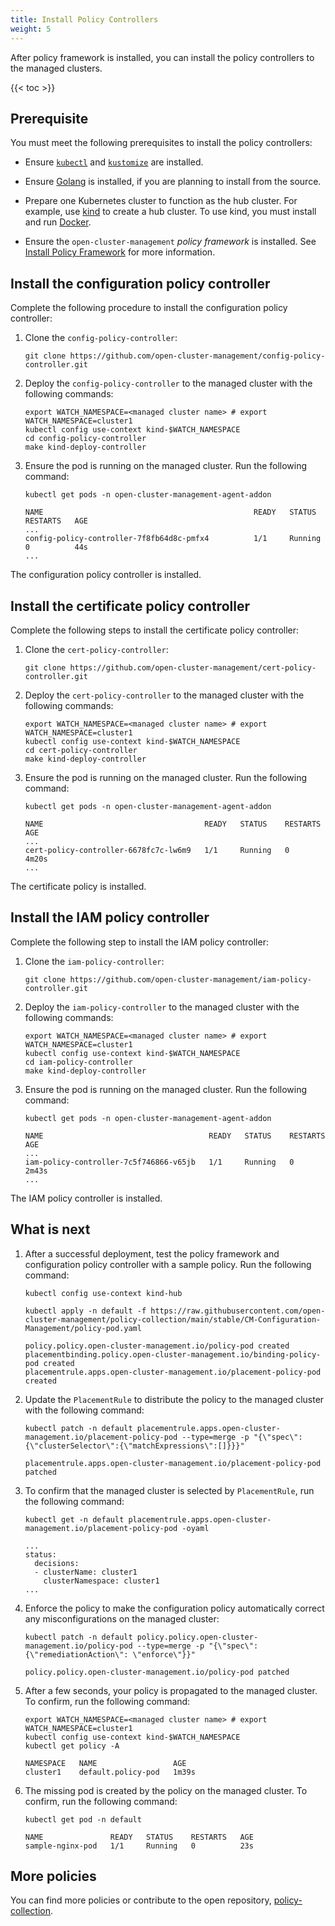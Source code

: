 ```yaml
---
title: Install Policy Controllers
weight: 5
---
```


After policy framework is installed, you can install the policy controllers to the managed clusters.

<!-- spellchecker-disable -->

{{< toc >}}

<!-- spellchecker-enable -->

## Prerequisite

You must meet the following prerequisites to install the policy controllers:

* Ensure [`kubectl`](https://kubernetes.io/docs/tasks/tools/install-kubectl) and [`kustomize`](https://kubernetes-sigs.github.io/kustomize/installation) are installed.

* Ensure [Golang](https://golang.org/doc/install) is installed, if you are planning to install from the source.

* Prepare one Kubernetes cluster to function as the hub cluster. For example, use [kind](https://kind.sigs.k8s.io/docs/user/quick-start) to create a hub cluster. To use kind, you must install and run [Docker](https://docs.docker.com/get-started).

* Ensure the `open-cluster-management` _policy framework_ is installed. See [Install Policy Framework](install-policy-framework.md) for more information.

## Install the configuration policy controller

Complete the following procedure to install the configuration policy controller:

1. Clone the `config-policy-controller`:

   ```Shell
   git clone https://github.com/open-cluster-management/config-policy-controller.git
   ```

2. Deploy the `config-policy-controller` to the managed cluster with the following commands: 

   ```Shell
   export WATCH_NAMESPACE=<managed cluster name> # export WATCH_NAMESPACE=cluster1
   kubectl config use-context kind-$WATCH_NAMESPACE
   cd config-policy-controller
   make kind-deploy-controller
   ```

3. Ensure the pod is running on the managed cluster. Run the following command:

   ```Shell
   kubectl get pods -n open-cluster-management-agent-addon

   NAME                                               READY   STATUS    RESTARTS   AGE
   ...
   config-policy-controller-7f8fb64d8c-pmfx4          1/1     Running   0          44s
   ...
   ```

The configuration policy controller is installed.

## Install the certificate policy controller

Complete the following steps to install the certificate policy controller:

1. Clone the `cert-policy-controller`:

   ```Shell
   git clone https://github.com/open-cluster-management/cert-policy-controller.git
   ```

2. Deploy the `cert-policy-controller` to the managed cluster with the following commands: 

   ```Shell
   export WATCH_NAMESPACE=<managed cluster name> # export WATCH_NAMESPACE=cluster1
   kubectl config use-context kind-$WATCH_NAMESPACE
   cd cert-policy-controller
   make kind-deploy-controller
   ```

3. Ensure the pod is running on the managed cluster. Run the following command:

   ```Shell
   kubectl get pods -n open-cluster-management-agent-addon

   NAME                                    READY   STATUS    RESTARTS   AGE
   ...
   cert-policy-controller-6678fc7c-lw6m9   1/1     Running   0          4m20s
   ...
   ```

The certificate policy is installed.

## Install the IAM policy controller

Complete the following step to install the IAM policy controller:

1. Clone the `iam-policy-controller`:

   ```Shell
   git clone https://github.com/open-cluster-management/iam-policy-controller.git
   ```

2. Deploy the `iam-policy-controller` to the managed cluster with the following commands: 

   ```Shell
   export WATCH_NAMESPACE=<managed cluster name> # export WATCH_NAMESPACE=cluster1
   kubectl config use-context kind-$WATCH_NAMESPACE
   cd iam-policy-controller
   make kind-deploy-controller
   ```

3. Ensure the pod is running on the managed cluster. Run the following command:

   ```Shell
   kubectl get pods -n open-cluster-management-agent-addon

   NAME                                     READY   STATUS    RESTARTS   AGE
   ...
   iam-policy-controller-7c5f746866-v65jb   1/1     Running   0          2m43s
   ...
   ```
   
The IAM policy controller is installed.

## What is next

1. After a successful deployment, test the policy framework and configuration policy controller with a sample policy. Run the following command:

   ```Shell
   kubectl config use-context kind-hub
   
   kubectl apply -n default -f https://raw.githubusercontent.com/open-cluster-management/policy-collection/main/stable/CM-Configuration- Management/policy-pod.yaml

   policy.policy.open-cluster-management.io/policy-pod created
   placementbinding.policy.open-cluster-management.io/binding-policy-pod created
   placementrule.apps.open-cluster-management.io/placement-policy-pod created
   ```

2. Update the `PlacementRule` to distribute the policy to the managed cluster with the following command:

   ```Shell
   kubectl patch -n default placementrule.apps.open-cluster-management.io/placement-policy-pod --type=merge -p "{\"spec\":{\"clusterSelector\":{\"matchExpressions\":[]}}}"

   placementrule.apps.open-cluster-management.io/placement-policy-pod patched
   ```

3. To confirm that the managed cluster is selected by `PlacementRule`, run the following command:

   ```Shell
   kubectl get -n default placementrule.apps.open-cluster-management.io/placement-policy-pod -oyaml

   ...
   status:
     decisions:
     - clusterName: cluster1
       clusterNamespace: cluster1
   ...
   ```

4. Enforce the policy to make the configuration policy automatically correct any misconfigurations on the managed cluster:

   ```Shell
   kubectl patch -n default policy.policy.open-cluster-management.io/policy-pod --type=merge -p "{\"spec\":{\"remediationAction\": \"enforce\"}}"

   policy.policy.open-cluster-management.io/policy-pod patched
   ```

5. After a few seconds, your policy is propagated to the managed cluster. To confirm, run the following command:

   ```Shell
   export WATCH_NAMESPACE=<managed cluster name> # export WATCH_NAMESPACE=cluster1
   kubectl config use-context kind-$WATCH_NAMESPACE
   kubectl get policy -A

   NAMESPACE   NAME                 AGE
   cluster1    default.policy-pod   1m39s
   ```

6. The missing pod is created by the policy on the managed cluster. To confirm, run the following command:

   ```Shell
   kubectl get pod -n default

   NAME               READY   STATUS    RESTARTS   AGE
   sample-nginx-pod   1/1     Running   0          23s
   ```

## More policies

You can find more policies or contribute to the open repository, [policy-collection](https://github.com/open-cluster-management/policy-collection). 
